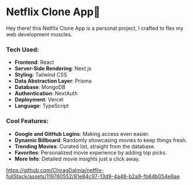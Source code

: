 # Netflix Clone App🚀

Hey there! this Netflix Clone App is a personal project, I crafted to flex my web development muscles.

### Tech Used:

- **Frontend**: React
- **Server-Side Rendering**: Next.js
- **Styling**: Tailwind CSS
- **Data Abstraction Layer**: Prisma
- **Database**: MongoDB
- **Authentication**: NextAuth
- **Deployment**: Vercel
- **Language**: TypeScript

### Cool Features:

- **Google and GitHub Logins**: Making access even easier.
- **Dynamic Billboard**: Randomly showcasing movies to keep things fresh.
- **Trending Movies**: Curated list, straight from the database.
- **Favorites**: Personalized movie experience by adding top picks.
- **More Info**: Detailed movie insights just a click away.


https://github.com/ChiragDalmia/netflix-fullStack/assets/119760552/81e84c97-13d9-4a48-b2a9-fb64b054e6ae

